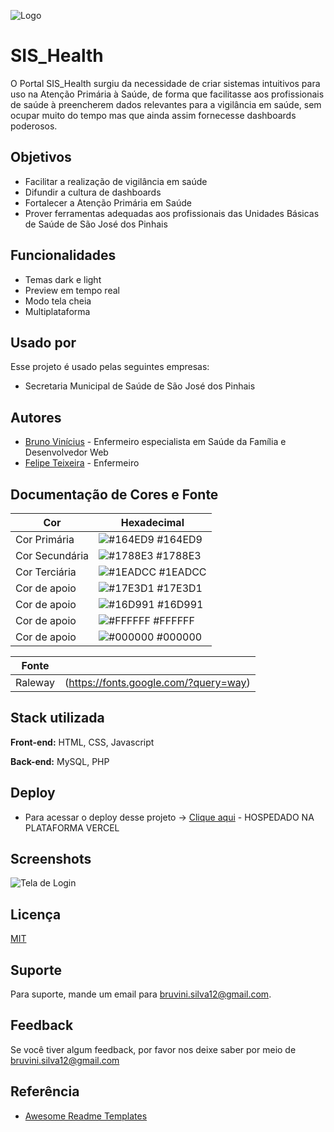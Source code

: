 
![Logo](https://ibb.co/5vNqHqZ)


# SIS_Health

O Portal SIS_Health surgiu da necessidade de criar sistemas intuitivos para uso na Atenção Primária à Saúde, de forma que facilitasse aos profissionais de saúde à preencherem dados relevantes para a vigilância em saúde, sem ocupar muito do tempo mas que ainda assim fornecesse dashboards poderosos.

## Objetivos

- Facilitar a realização de vigilância em saúde
- Difundir a cultura de dashboards
- Fortalecer a Atenção Primária em Saúde
- Prover ferramentas adequadas aos profissionais das Unidades Básicas de Saúde de São José dos Pinhais

## Funcionalidades

- Temas dark e light
- Preview em tempo real
- Modo tela cheia
- Multiplataforma


## Usado por

Esse projeto é usado pelas seguintes empresas:

- Secretaria Municipal de Saúde de São José dos Pinhais


## Autores

- [Bruno Vinícius](https://www.github.com/bruvini) - Enfermeiro especialista em Saúde da Família e Desenvolvedor Web
- [Felipe Teixeira](https://www.github.com/bruvini) - Enfermeiro

## Documentação de Cores e Fonte

| Cor               | Hexadecimal                                                |
| ----------------- | ---------------------------------------------------------------- |
| Cor Primária      | ![#164ED9](https://via.placeholder.com/10/164ED9?text=+) #164ED9 |
| Cor Secundária    | ![#1788E3](https://via.placeholder.com/10/1788E3?text=+) #1788E3 |
| Cor Terciária     | ![#1EADCC](https://via.placeholder.com/10/1EADCC?text=+) #1EADCC |
| Cor de apoio      | ![#17E3D1](https://via.placeholder.com/10/17E3D1?text=+) #17E3D1 |
| Cor de apoio      | ![#16D991](https://via.placeholder.com/10/16D991?text=+) #16D991 |
| Cor de apoio      | ![#FFFFFF](https://via.placeholder.com/10/FFFFFF?text=+) #FFFFFF |
| Cor de apoio      | ![#000000](https://via.placeholder.com/10/000000?text=+) #000000 |

| Fonte             |                                                |
| ----------------- | ------------------------------------- |
| Raleway           | (https://fonts.google.com/?query=way) |

## Stack utilizada

**Front-end:** HTML, CSS, Javascript

**Back-end:** MySQL, PHP


## Deploy

- Para acessar o deploy desse projeto -> [Clique aqui](https://sishealth.vercel.app/) - HOSPEDADO NA PLATAFORMA VERCEL

## Screenshots

![Tela de Login](https://ibb.co/ThVd7N8/)


## Licença

[MIT](https://choosealicense.com/licenses/mit/)


## Suporte

Para suporte, mande um email para bruvini.silva12@gmail.com.


## Feedback

Se você tiver algum feedback, por favor nos deixe saber por meio de bruvini.silva12@gmail.com


## Referência

 - [Awesome Readme Templates](https://awesomeopensource.com/project/elangosundar/awesome-README-templates)
